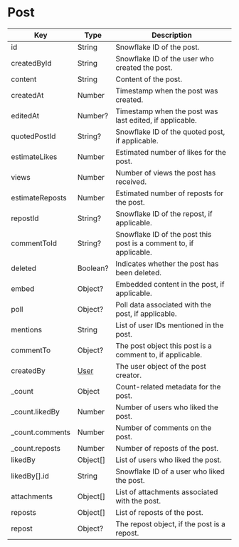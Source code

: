 # Post

| Key              | Type                                         | Description                                                                 |
| ---------------- | -------------------------------------------- | --------------------------------------------------------------------------- |
| id               | String                                       | Snowflake ID of the post.                                                   |
| createdById      | String                                       | Snowflake ID of the user who created the post.                              |
| content          | String                                       | Content of the post.                                                        |
| createdAt        | Number                                       | Timestamp when the post was created.                                        |
| editedAt         | Number?                                      | Timestamp when the post was last edited, if applicable.                     |
| quotedPostId     | String?                                      | Snowflake ID of the quoted post, if applicable.                             |
| estimateLikes    | Number                                       | Estimated number of likes for the post.                                     |
| views            | Number                                       | Number of views the post has received.                                      |
| estimateReposts  | Number                                       | Estimated number of reposts for the post.                                   |
| repostId         | String?                                      | Snowflake ID of the repost, if applicable.                                  |
| commentToId      | String?                                      | Snowflake ID of the post this post is a comment to, if applicable.          |
| deleted          | Boolean?                                     | Indicates whether the post has been deleted.                                |
| embed            | Object?                                      | Embedded content in the post, if applicable.                                |
| poll             | Object?                                      | Poll data associated with the post, if applicable.                          |
| mentions         | String                                       | List of user IDs mentioned in the post.                                     |
| commentTo        | Object?                                      | The post object this post is a comment to, if applicable.                   |
| createdBy        | [User](/types/User.md)                       | The user object of the post creator.                                        |
| _count           | Object                                       | Count-related metadata for the post.                                        |
| _count.likedBy   | Number                                       | Number of users who liked the post.                                         |
| _count.comments  | Number                                       | Number of comments on the post.                                             |
| _count.reposts   | Number                                       | Number of reposts of the post.                                              |
| likedBy          | Object[]                                     | List of users who liked the post.                                           |
| likedBy[].id     | String                                       | Snowflake ID of a user who liked the post.                                  |
| attachments      | Object[]                                     | List of attachments associated with the post.                               |
| reposts          | Object[]                                     | List of reposts of the post.                                                |
| repost           | Object?                                      | The repost object, if the post is a repost.                                 |